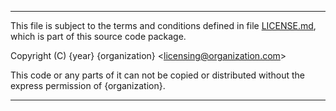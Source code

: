 *******************************************************
This file is subject to the terms and conditions defined in
file [LICENSE.md](LICENSE.md), which is part of this source code package.

Copyright (C) {year} {organization} <[licensing@organization.com](licensing@organization.com)>

This code or any parts of it can not be copied or distributed 
without the express permission of {organization}.
*******************************************************